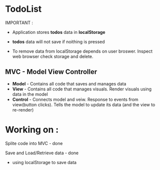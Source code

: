 # TodoList

IMPORTANT :

- Application stores **todos** data in **localStorage**

- **todos** data will not save if noithing is pressed

- To remove data from localStorage depends on user broswer. Inspect web browser check storage and delete.

## MVC - Model View Controller

- **Model** - Contains all code that saves and manages data
- **View** - Contains all code that manages visuals. Render visuals using data in the model
- **Control** - Connects model and veiw. Response to events from view(button clicks). Tells the model to update its data (and the view to re-render)

# Working on :

Splite code into MVC - done

Save and Load/Retrieve data - done

- using localStorage to save data
